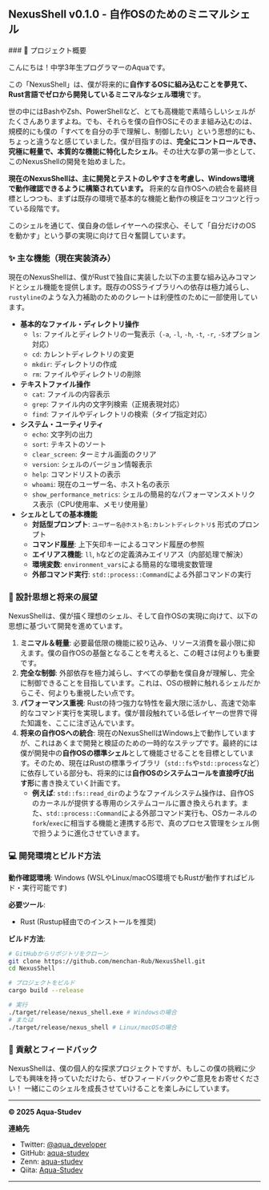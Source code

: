 ﻿## NexusShell v0.1.0 - 自作OSのためのミニマルシェル

[](https://github.com/rust-lang/rust)
[](https://opensource.org/licenses/MIT)
[](https://www.google.com/search?q=https://github.com/menchan-Rub/NexusShell) \#\#\# 🚀 プロジェクト概要

こんにちは！中学3年生プログラマーのAquaです。

この「NexusShell」は、僕が将来的に**自作するOSに組み込むことを夢見て、Rust言語でゼロから開発しているミニマルなシェル環境**です。

世の中にはBashやZsh、PowerShellなど、とても高機能で素晴らしいシェルがたくさんありますよね。でも、それらを僕の自作OSにそのまま組み込むのは、規模的にも僕の「すべてを自分の手で理解し、制御したい」という思想的にも、ちょっと違うなと感じていました。僕が目指すのは、**完全にコントロールでき、究極に軽量で、本質的な機能に特化したシェル**。その壮大な夢の第一歩として、このNexusShellの開発を始めました。

**現在のNexusShellは、主に開発とテストのしやすさを考慮し、Windows環境で動作確認できるように構築されています。** 将来的な自作OSへの統合を最終目標としつつも、まずは既存の環境で基本的な機能と動作の検証をコツコツと行っている段階です。

このシェルを通じて、僕自身の低レイヤーへの探求心、そして「自分だけのOSを動かす」という夢の実現に向けて日々奮闘しています。

### ✨ 主な機能（現在実装済み）

現在のNexusShellは、僕がRustで独自に実装した以下の主要な組み込みコマンドとシェル機能を提供します。既存のOSSライブラリへの依存は極力減らし、`rustyline`のような入力補助のためのクレートは利便性のために一部使用しています。

  * **基本的なファイル・ディレクトリ操作**
      * `ls`: ファイルとディレクトリの一覧表示（`-a`, `-l`, `-h`, `-t`, `-r`, `-S`オプション対応）
      * `cd`: カレントディレクトリの変更
      * `mkdir`: ディレクトリの作成
      * `rm`: ファイルやディレクトリの削除
  * **テキストファイル操作**
      * `cat`: ファイルの内容表示
      * `grep`: ファイル内の文字列検索（正規表現対応）
      * `find`: ファイルやディレクトリの検索（タイプ指定対応）
  * **システム・ユーティリティ**
      * `echo`: 文字列の出力
      * `sort`: テキストのソート
      * `clear_screen`: ターミナル画面のクリア
      * `version`: シェルのバージョン情報表示
      * `help`: コマンドリストの表示
      * `whoami`: 現在のユーザー名、ホスト名の表示
      * `show_performance_metrics`: シェルの簡易的なパフォーマンスメトリクス表示（CPU使用率、メモリ使用量）
  * **シェルとしての基本機能**
      * **対話型プロンプト**: `ユーザー名@ホスト名:カレントディレクトリ$` 形式のプロンプト
      * **コマンド履歴**: 上下矢印キーによるコマンド履歴の参照
      * **エイリアス機能**: `ll`, `h`などの定義済みエイリアス（内部処理で解決）
      * **環境変数**: `environment_vars`による簡易的な環境変数管理
      * **外部コマンド実行**: `std::process::Command`による外部コマンドの実行

### 🎯 設計思想と将来の展望

NexusShellは、僕が描く理想のシェル、そして自作OSの実現に向けて、以下の思想に基づいて開発を進めています。

1.  **ミニマル＆軽量**:
    必要最低限の機能に絞り込み、リソース消費を最小限に抑えます。僕の自作OSの基盤となることを考えると、この軽さは何よりも重要です。
2.  **完全な制御**:
    外部依存を極力減らし、すべての挙動を僕自身が理解し、完全に制御できることを目指しています。これは、OSの根幹に触れるシェルだからこそ、何よりも重視したい点です。
3.  **パフォーマンス重視**:
    Rustの持つ強力な特性を最大限に活かし、高速で効率的なコマンド実行を実現します。僕が普段触れている低レイヤーの世界で得た知識を、ここに注ぎ込んでいます。
4.  **将来の自作OSへの統合**:
    現在のNexusShellはWindows上で動作していますが、これはあくまで開発と検証のための一時的なステップです。最終的には僕が開発中の**自作OSの標準シェル**として機能させることを目標としています。そのため、現在はRustの標準ライブラリ（`std::fs`や`std::process`など）に依存している部分も、将来的には**自作OSのシステムコールを直接呼び出す形**に書き換えていく計画です。
      * **例えば**: `std::fs::read_dir`のようなファイルシステム操作は、自作OSのカーネルが提供する専用のシステムコールに置き換えられます。また、`std::process::Command`による外部コマンド実行も、OSカーネルの`fork`/`exec`に相当する機能と連携する形で、真のプロセス管理をシェル側で担うように進化させていきます。

### 💻 開発環境とビルド方法

**動作確認環境**: Windows (WSLやLinux/macOS環境でもRustが動作すればビルド・実行可能です)

**必要ツール**:

  * Rust (Rustup経由でのインストールを推奨)

**ビルド方法**:

```bash
# GitHubからリポジトリをクローン 
git clone https://github.com/menchan-Rub/NexusShell.git 
cd NexusShell

# プロジェクトをビルド
cargo build --release

# 実行
./target/release/nexus_shell.exe # Windowsの場合
# または
./target/release/nexus_shell # Linux/macOSの場合
```

### 🤝 貢献とフィードバック

NexusShellは、僕の個人的な探求プロジェクトですが、もしこの僕の挑戦に少しでも興味を持っていただけたら、ぜひフィードバックやご意見をお寄せください！
一緒にこのシェルを成長させていけることを楽しみにしています。

-----

**© 2025 Aqua-Studev**

**連絡先**

  * Twitter: [@aqua\_developer](https://x.com/aqua_developer)
  * GitHub: [aqua-studev](https://github.com/menchan-Rub)
  * Zenn: [aqua-studev](https://zenn.dev/aqua_studev)
  * Qiita:  [Aqua-Studev](https://qiita.com/Aqua-Studev) 

-----
